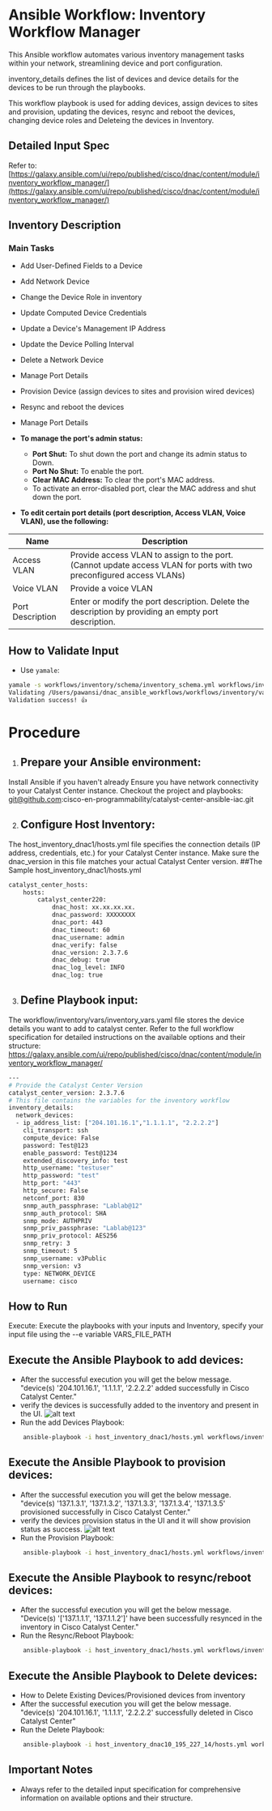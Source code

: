 # Ansible Workflow: Inventory Workflow Manager

This Ansible workflow automates various inventory management tasks within your network, streamlining device and port configuration.

inventory_details defines the list of devices and device details for the devices to be run through the playbooks.

This workflow playbook is used for adding devices, assign devices to sites and provision, updating the devices, resync and reboot the devices, changing device roles and Deleteing the devices in Inventory. 

## Detailed Input Spec

Refer to: [https://galaxy.ansible.com/ui/repo/published/cisco/dnac/content/module/inventory_workflow_manager/](https://galaxy.ansible.com/ui/repo/published/cisco/dnac/content/module/inventory_workflow_manager/)

## Inventory Description

### Main Tasks

* Add User-Defined Fields to a Device
* Add Network Device
* Change the Device Role in inventory
* Update Computed Device Credentials
* Update a Device's Management IP Address
* Update the Device Polling Interval
* Delete a Network Device
* Manage Port Details
* Provision Device (assign devices to sites and provision wired devices)
* Resync and reboot the devices
* Manage Port Details
* **To manage the port's admin status:**
    * **Port Shut:** To shut down the port and change its admin status to Down.
    * **Port No Shut:** To enable the port.
    * **Clear MAC Address:** To clear the port's MAC address.
    * To activate an error-disabled port, clear the MAC address and shut down the port.

* **To edit certain port details (port description, Access VLAN, Voice VLAN), use the following:**

| Name         | Description                                                                                                                                                              |
|--------------|--------------------------------------------------------------------------------------------------------------------------------------------------------------------------|
| Access VLAN  | Provide access VLAN to assign to the port. (Cannot update access VLAN for ports with two preconfigured access VLANs)                                                  |
| Voice VLAN   | Provide a voice VLAN                                                                                                                               |
| Port Description | Enter or modify the port description. Delete the description by providing an empty port description.                                                                      |


## How to Validate Input

* Use `yamale`:

```bash
yamale -s workflows/inventory/schema/inventory_schema.yml workflows/inventory/vars/inventory_vars.yml 
Validating /Users/pawansi/dnac_ansible_workflows/workflows/inventory/vars/inventory_vars.yml...
Validation success! 👍
```

# Procedure
1. ## Prepare your Ansible environment:

Install Ansible if you haven't already
Ensure you have network connectivity to your Catalyst Center instance.
Checkout the project and playbooks: git@github.com:cisco-en-programmability/catalyst-center-ansible-iac.git

2. ## Configure Host Inventory:

The host_inventory_dnac1/hosts.yml file specifies the connection details (IP address, credentials, etc.) for your Catalyst Center instance.
Make sure the dnac_version in this file matches your actual Catalyst Center version.
##The Sample host_inventory_dnac1/hosts.yml

```bash
catalyst_center_hosts:
    hosts:
        catalyst_center220:
            dnac_host: xx.xx.xx.xx.
            dnac_password: XXXXXXXX
            dnac_port: 443
            dnac_timeout: 60
            dnac_username: admin
            dnac_verify: false
            dnac_version: 2.3.7.6
            dnac_debug: true
            dnac_log_level: INFO
            dnac_log: true
```

3. ## Define Playbook input:

The workflow/inventory/vars/inventory_vars.yaml file stores the device details you want to add to catalyst center.
Refer to the full workflow specification for detailed instructions on the available options and their structure: https://galaxy.ansible.com/ui/repo/published/cisco/dnac/content/module/inventory_workflow_manager/
```bash
---
# Provide the Catalyst Center Version
catalyst_center_version: 2.3.7.6
# This file contains the variables for the inventory workflow
inventory_details:
  network_devices:
  - ip_address_list: ["204.101.16.1","1.1.1.1", "2.2.2.2"]
    cli_transport: ssh
    compute_device: False
    password: Test@123
    enable_password: Test@1234
    extended_discovery_info: test
    http_username: "testuser"
    http_password: "test"
    http_port: "443"
    http_secure: False
    netconf_port: 830
    snmp_auth_passphrase: "Lablab@12"
    snmp_auth_protocol: SHA
    snmp_mode: AUTHPRIV
    snmp_priv_passphrase: "Lablab@123"
    snmp_priv_protocol: AES256
    snmp_retry: 3
    snmp_timeout: 5
    snmp_username: v3Public
    snmp_version: v3
    type: NETWORK_DEVICE
    username: cisco
```

## How to Run

Execute: Execute the playbooks with your inputs and Inventory, specify your input file using the --e variable VARS_FILE_PATH

## Execute the Ansible Playbook to add devices:
* After the successful execution you will get the below message.
"device(s) '204.101.16.1', '1.1.1.1', '2.2.2.2' added successfully in Cisco Catalyst Center."
* verify the devices is successfully added to the inventory and present in the UI.
![alt text](images/add_devices.png)
*  Run the add Devices Playbook:
```bash
    ansible-playbook -i host_inventory_dnac1/hosts.yml workflows/inventory/playbook/inventory_playbook.yml --e VARS_FILE_PATH=../vars/inventory_vars.yml
```

## Execute the Ansible Playbook to provision devices:
* After the successful execution you will get the below message.
"device(s) '137.1.3.1', '137.1.3.2', '137.1.3.3', '137.1.3.4', '137.1.3.5' provisioned successfully in Cisco Catalyst Center."
* verify the devices provision status in the UI and it will show provision status as success.
![alt text](images/provision_device.png)
*  Run the Provision Playbook:
```bash
    ansible-playbook -i host_inventory_dnac1/hosts.yml workflows/inventory/playbook/inventory_playbook.yml --e VARS_FILE_PATH=../vars/inventory_provision_devices.yml
```

## Execute the Ansible Playbook to resync/reboot devices:
* After the successful execution you will get the below message.
"Device(s) '['137.1.1.1', '137.1.1.2']' have been successfully resynced in the inventory in Cisco Catalyst Center."
*  Run the Resync/Reboot Playbook:
```bash
    ansible-playbook -i host_inventory_dnac1/hosts.yml workflows/inventory/playbook/inventory_playbook.yml --e VARS_FILE_PATH=../vars/inventory_resync_reboot_vars.yml
```

## Execute the Ansible Playbook to Delete devices:
*  How to Delete Existing Devices/Provisioned devices from inventory
* After the successful execution you will get the below message.
"device(s) '204.101.16.1', '1.1.1.1', '2.2.2.2' successfully deleted in Cisco Catalyst Center"
*  Run the Delete Playbook:
```bash
    ansible-playbook -i host_inventory_dnac10_195_227_14/hosts.yml workflows/inventory/playbook/delete_inventory_playbook.yml --e VARS_FILE_PATH=../vars/inventory_delete_devices.yml
```
##  Important Notes
* Always refer to the detailed input specification for comprehensive information on available options and their structure.